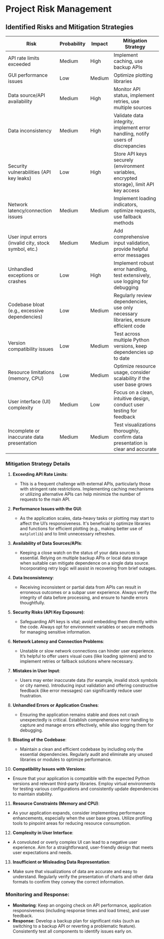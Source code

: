 # Project Risk Management

## Identified Risks and Mitigation Strategies

| Risk                               | Probability | Impact | Mitigation Strategy                                        |
|------------------------------------|-------------|--------|-----------------------------------------------------------|
| API rate limits exceeded          | Medium      | High   | Implement caching, use backup APIs                        |
| GUI performance issues            | Low         | Medium | Optimize plotting libraries                               |
| Data source/API availability      | Medium      | High   | Monitor API status, implement retries, use multiple sources |
| Data inconsistency                | Medium      | High   | Validate data integrity, implement error handling, notify users of discrepancies |
| Security vulnerabilities (API key leaks) | Low         | High   | Store API keys securely (environment variables, encrypted storage), limit API key access |
| Network latency/connection issues | Medium      | Medium | Implement loading indicators, optimize requests, use fallback methods |
| User input errors (invalid city, stock symbol, etc.) | Medium      | Medium | Add comprehensive input validation, provide helpful error messages |
| Unhandled exceptions or crashes  | Low         | High   | Implement robust error handling, test extensively, use logging for debugging |
| Codebase bloat (e.g., excessive dependencies) | Low         | Medium | Regularly review dependencies, use only necessary libraries, ensure efficient code |
| Version compatibility issues      | Low         | Medium | Test across multiple Python versions, keep dependencies up to date |
| Resource limitations (memory, CPU) | Low         | Medium | Optimize resource usage, consider scalability if the user base grows |
| User interface (UI) complexity   | Medium      | Low    | Focus on a clean, intuitive design, conduct user testing for feedback |
| Incomplete or inaccurate data presentation | Medium      | Medium | Test visualizations thoroughly, confirm data presentation is clear and accurate |


### Mitigation Strategy Details

1. **Exceeding API Rate Limits**:  
   - This is a frequent challenge with external APIs, particularly those with stringent rate restrictions. Implementing caching mechanisms or utilizing alternative APIs can help minimize the number of requests to the main API.

2. **Performance Issues with the GUI**:  
   - As the application scales, data-heavy tasks or plotting may start to affect the UI’s responsiveness. It's beneficial to optimize libraries and functions for efficient plotting (e.g., making better use of `matplotlib`) and to limit unnecessary refreshes.

3. **Availability of Data Sources/APIs**:  
   - Keeping a close watch on the status of your data sources is essential. Relying on multiple backup APIs or local data storage when suitable can mitigate dependence on a single data source. Incorporating retry logic will assist in recovering from brief outages.

4. **Data Inconsistency**:  
   - Receiving inconsistent or partial data from APIs can result in erroneous outcomes or a subpar user experience. Always verify the integrity of data before processing, and ensure to handle errors thoughtfully.

5. **Security Risks (API Key Exposure)**:  
   - Safeguarding API keys is vital; avoid embedding them directly within the code. Always opt for environment variables or secure methods for managing sensitive information.

6. **Network Latency and Connection Problems**:  
   - Unstable or slow network connections can hinder user experience. It’s helpful to offer users visual cues (like loading spinners) and to implement retries or fallback solutions where necessary.

7. **Mistakes in User Input**:  
   - Users may enter inaccurate data (for example, invalid stock symbols or city names). Introducing input validation and offering constructive feedback (like error messages) can significantly reduce user frustration.

8. **Unhandled Errors or Application Crashes**:  
   - Ensuring the application remains stable and does not crash unexpectedly is critical. Establish comprehensive error handling to capture and manage errors effectively, while also logging them for debugging.

9. **Bloating of the Codebase**:  
   - Maintain a clean and efficient codebase by including only the essential dependencies. Regularly audit and eliminate any unused libraries or modules to optimize performance.

10. **Compatibility Issues with Versions**:  
   - Ensure that your application is compatible with the expected Python versions and relevant third-party libraries. Employ virtual environments for testing various configurations and consistently update dependencies to maintain stability.

11. **Resource Constraints (Memory and CPU)**:  
   - As your application expands, consider implementing performance enhancements, especially when the user base grows. Utilize profiling tools to pinpoint areas for reducing resource consumption.

12. **Complexity in User Interface**:  
   - A convoluted or overly complex UI can lead to a negative user experience. Aim for a straightforward, user-friendly design that meets user expectations and needs.

13. **Insufficient or Misleading Data Representation**:  
   - Make sure that visualizations of data are accurate and easy to understand. Regularly verify the presentation of charts and other data formats to confirm they convey the correct information.

### Monitoring and Response:  
- **Monitoring**: Keep an ongoing check on API performance, application responsiveness (including response times and load times), and user feedback.  
- **Response**: Develop a backup plan for significant risks (such as switching to a backup API or reverting a problematic feature). Consistently test all components to identify issues early on.

